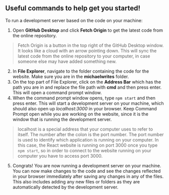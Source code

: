 ## Useful commands to help get you started!

To run a development server based on the code on your machine:

1. Open **GitHub Desktop** and click **Fetch Origin** to get the latest code from the online repository.
> Fetch Origin is a button in the top right of the GitHub Desktop window. It looks like a cloud with an arrow pointing down. This will sync the latest code from the online repository to your computer, in case someone else may have added something new.
2.  In **File Explorer**, navigate to the folder containing the code for the website. Make sure you are in the **michaelwrites** folder. 
3. On the top part of File Explorer, click on the **Address Bar** which has the path you are in and replace the file path with **cmd** and then press enter. This will open a command prompt window.
4. When the command prompt window opens, type `npm start` and then press enter. This will start a development server on your machine, which should also open up *localhost:3000* in your browser. Keep Command Prompt open while you are working on the website, since it is the window that is running the development server.
> localhost is a special address that your computer uses to refer to itself. The number after the colon is the port number. The port number is used to identify which application is running on your computer. In this case, the React website is running on port 3000 once you type `npm start`, so in order to connect to the website running on your computer you have to access port 3000.
5. Congrats! You are now running a development server on your machine. You can now make changes to the code and see the changes reflected in your browser immediately after saving any changes in any of the files. This also includes adding any new files or folders as they are automatically detected by the development server.
